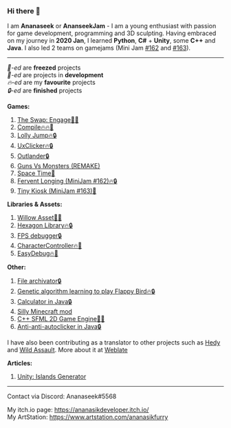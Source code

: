 ### Hi there 👋

I am **Ananaseek** or **AnanseekJam** - I am a young enthusiast with passion for game development, programming and 3D sculpting. Having embraced on my journey in **2020 Jan**, I learned **Python**, **C#** + **Unity**, some **C++** and **Java**. I also led 2 teams on gamejams (Mini Jam <a href="https://itch.io/jam/mini-jam-162-heat">#162</a> and <a href="https://itch.io/jam/mini-jam-163-dessert">#163</a>).
<hr>

*🧊-ed* are **freezed** projects<br>
*🔨-ed* are projects in **development**<br>
*🔥-ed* are my **favourite** projects<br>
*🔒-ed* are **finished** projects <br>

 **Games:**

1. <a href="https://ananasikdev.github.io/TheSwapEngageWeb/">The Swap: Engage🧊🔥</a><br/>
2. <a href="https://github.com/AnanasikDev/Compile">Compile🔥🔥🔨</a><br/>
3. <a href="https://github.com/AnanasikDev/LollyJump">Lolly Jump🔥🔒</a><br/>
4. <a href="https://github.com/AnanasikDev/UxClicker">UxClicker🔥🔒</a><br/>
5. <a href="https://github.com/AnanasikDev/Outlander">Outlander🔒</a><br/>
6. <a href="https://github.com/AnanasikDev/Strategy">Guns Vs Monsters (REMAKE)</a><br/>
7. <a href="https://github.com/AnanasikDev/SpaceTime">Space Time🧊</a><br/>
8. <a href="https://github.com/AnanasikDev/FerventLonging">Fervent Longing (MiniJam #162)🔥🔒</a><br/>
9. <a href="https://github.com/AnanasikDev/Dessert">Tiny Kiosk (MiniJam #163)🧊</a><br/>
 
**Libraries & Assets:**

1. <a href="https://github.com/AnanasikDev/Willow">Willow Asset🧊🔥</a><br/>
2. <a href="https://github.com/AnanasikDev/Hexagon">Hexagon Library🔥🔒</a><br/>
3. <a href="https://github.com/AnanasikDev/FrameRateDebugger">FPS debugger🔒</a><br/>
4. <a href="https://github.com/AnanasikDev/CharacterController">CharacterController🔥🧊</a><br/>
5. <a href="https://github.com/AnanasikDev/EasyDebug">EasyDebug🔥🔨</a><br/>

**Other:**

1. <a href="https://github.com/AnanasikDev/FileArchivator">File archivator🔒</a><br/>
2. <a href="https://github.com/AnanasikDev/FlappyBirdAI">Genetic algorithm learning to play Flappy Bird🔥🔒</a><br/>
3. <a href="https://github.com/AnanasikDev/Calculator">Calculator in Java🔒</a><br/>
4. <a href="https://github.com/AnanasikDev/MinecraftMod">Silly Minecraft mod</a><br/>
5. <a href="https://github.com/AnanasikDev/SFML-game">C++ SFML 2D Game Engine🔨🔥</a><br/>
6. <a href="https://github.com/AnanasikDev/Autoclicker">Anti-anti-autoclicker in Java🔒</a><br/>

I have also been contributing as a translator to other projects such as <a href="https://www.hedycode.com/">Hedy</a> and <a href="https://store.steampowered.com/app/2827230/Wild_Assault/">Wild Assault</a>. More about it at <a href="https://hosted.weblate.org/user/Ananaseek/">Weblate</a><br>

**Articles:**

1. <a href="https://gist.github.com/AnanasikDev/5428d58d26ef165ca74457f8ba163290">Unity: Islands Generator</a><br/>

<hr>

Contact via Discord: Ananaseek#5568

My itch.io page: https://ananasikdeveloper.itch.io/<br>
My ArtStation: https://www.artstation.com/ananasikfurry<br>
